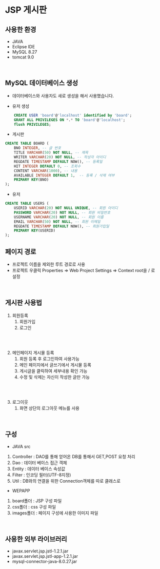 # JSP 게시판

## 사용한 환경
- JAVA
- Eclipse IDE
- MySQL 8.27
- tomcat 9.0

<br/>

## MySQL 데이터베이스 생성
- 데이터베이스와 사용자도 새로 생성을 해서 사용했습니다.<br/>

- 유저 생성
```sql
	CREATE USER 'board'@'localhost' identified by 'board';
	GRANT ALL PRIVILEGES ON *.* TO 'board'@'localhost';
	flush PRIVILEGES;
```

- 게시판
```sql
CREATE TABLE BOARD (
	BNO INTEGER, -- 글 번호
	TITLE VARCHAR(50) NOT NULL, -- 제목
	WRITER VARCHAR(20) NOT NULL, -- 작성자 아이디
	REGDATE TIMESTAMP DEFAULT NOW(), -- 등록일
	HIT INTEGER DEFAULT 0, -- 조회수
	CONTENT VARCHAR(1000), -- 내용
	AVAILABLE INTEGER DEFAULT 1,  -- 등록 / 삭제 여부
	PRIMARY KEY(BNO)
);
```

- 유저
```sql
CREATE TABLE USERS (
	USERID VARCHAR(20) NOT NULL UNIQUE, -- 회원 아이디
	PASSWORD VARCHAR(20) NOT NULL, -- 회원 비밀번호
	USERNAME VARCHAR(20) NOT NULL, -- 회원 이름
	EMAIL VARCHAR(50) NOT NULL, -- 회원 이메일
	REGDATE TIMESTAMP DEFAULT NOW(), -- 회원가입일
	PRIMARY KEY(USERID)
);
```

## 페이지 경로
- 프로젝트 이름을 제외한 루트 경로로 사용
- 프로젝트 우클릭 Properties => Web Project Settings => Context root을 / 로 설정

<br/>

## 게시판 사용법
1. 회원등록
   1. 회원가입
   1. 로그인
<br/>
<br/>

2. 메인페이지 게시물 등록
    1. 회원 등록 후 로그인하여 사용가능
    1. 메인 페이지에서 글쓰기에서 게시물 등록
    1. 게시글을 클릭하여 세부내용 확인 가능
    1. 수정 및 삭제는 자신이 작성한 글만 가능
<br/>
<br/>

3. 로그이웃
    1. 화면 상단의 로그아웃 메뉴를 사용

<br/>

## 구성
- JAVA src
1. Controller : DAO를 통해 얻어온 DB를 통해서 GET,POST 요청 처리
1. Dao : 데이터 베이스 접근 객체
1. Entity : 데이터 베이스 속성값
1. Filter : 인코딩 필터(UTF-8지정)
1. Util : DB와의 연결을 위한 Connection객체를 따로 클래스로 

- WEPAPP<br/>
1. board폴더 : JSP 구성 파일
1. css폴더 : css 구성 파일
1. images폴더 : 페이지 구성에 사용한 이미지 파일

<br/>

## 사용한 외부 라이브러리
- javax.servlet.jsp.jstl-1.2.1.jar
- javax.servlet.jsp.jstl-app-1.2.1.jar
- mysql-connector-java-8.0.27.jar
